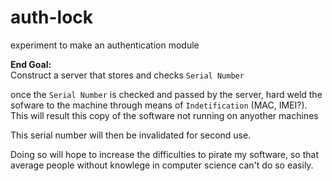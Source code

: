 # auth-lock
experiment to make an authentication module

**End Goal:**  
Construct a server that stores and checks `Serial Number`  

once the `Serial Number` is checked and passed by the server, hard weld the sofware to the machine through means of `Indetification` (MAC, IMEI?).  This will result this copy of the software not running on anyother machines

This serial number will then be invalidated for second use.

Doing so will hope to increase the difficulties to pirate my software, so that average people without knowlege in computer science can't do so easily. 